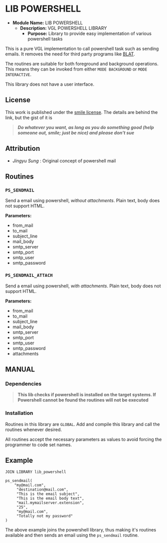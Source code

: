 # LIB POWERSHELL

- **Module Name:** 	LIB POWERSHELL
  - **Description:** VGL POWERSHELL LIBRARY
    - **Purpose:** Library to provide easy implementation of various powershell tasks

This is a pure VGL implementation to call powershell task such as sending emails. It removes the need for third party programs like [BLAT](http://blat.net).

The routines are suitable for both foreground and background operations. This means they can be invoked from either `MODE BACKGROUND` or `MODE INTERACTIVE`.

This library does not have a user interface.

## License
This work is published under the [smile license](http://licence.auth0.nl "SMILE!"). The details are behind the link, but the gist of it is 

> ***Do whatever you want, as long as you do something good (help someone out, smile; just be nice) and please don't sue***

## Attribution	
- *Jingyu Sung* : Original concept of powershell mail 

## Routines
### `PS_SENDMAIL`
Send a email using powershell, *without attachments*. Plain text, body does not support HTML.

**Parameters:**

- from_mail
- to_mail
- subject_line
- mail_body
- smtp_server
- smtp_port
- smtp_user
- smtp_password


### `PS_SENDMAIL_ATTACH`
Send a email using powershell, *with attachments*. Plain text, body does not support HTML.

**Parameters:**

- from_mail
- to_mail
- subject_line
- mail_body
- smtp_server
- smtp_port
- smtp_user
- smtp_password
- attachments

## MANUAL
### Dependencies
> **This lib checks if powershell is installed on the target systems. If Powershell cannot be found the routines will not be executed**

### Installation
Routines in this library are `GLOBAL`. Add and compile this library and call the routines whenever desired.

All routines accept the necessary parameters as values to avoid forcing the programmer to code set names.

## Example

	JOIN LIBRARY lib_powershell

```VGL
ps_sendmail(
	"my@mail.com",
	 "destination@mail.com",
	 "This is the email subject",
	 "This is the email body text",
	 "mail.mymailserver.extension",
	 "25",
	 "my@mail.com",
	 "Totally not my password"
)
```

The above example joins the powershell library, thus making it's routines available and then sends an email using the `ps_sendmail` routine.